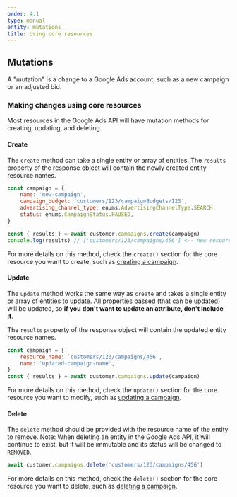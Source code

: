 ```yaml
---
order: 4.1
type: manual
entity: mutations
title: Using core resources
---
```


## Mutations

A "mutation" is a change to a Google Ads account, such as a new campaign or an adjusted bid.


### Making changes using core resources

Most resources in the Google Ads API will have mutation methods for creating, updating, and deleting.

#### Create

The `create` method can take a single entity or array of entities. The `results` property of the response object will contain the newly created entity resource names.

```javascript
const campaign = {
    name: 'new-campaign',
    campaign_budget: 'customers/123/campaignBudgets/123',
    advertising_channel_type: enums.AdvertisingChannelType.SEARCH,
    status: enums.CampaignStatus.PAUSED,
}

const { results } = await customer.campaigns.create(campaign)
console.log(results) // ['customers/123/campaigns/456'] <-- new resource_name
```

For more details on this method, check the `create()` section for the core resource you want to create, such as [creating a campaign](/#create-campaign).

#### Update

The `update` method works the same way as `create` and takes a single entity or array of entities to update. All properties passed (that can be updated) will be updated, so **if you don't want to update an attribute, don't include it**.

The `results` property of the response object will contain the updated entity resource names.

```javascript
const campaign = {
    resource_name: `customers/123/campaigns/456`,
    name: 'updated-campaign-name',
}
const { results } = await customer.campaigns.update(campaign)
```

For more details on this method, check the `update()` section for the core resource you want to modify, such as [updating a campaign](/#update-campaign).


#### Delete

The `delete` method should be provided with the resource name of the entity to remove. Note: When deleting an entity in the Google Ads API, it will continue to exist, but it will be immutable and its status will be changed to `REMOVED`.

```javascript
await customer.campaigns.delete('customers/123/campaigns/456')
```

For more details on this method, check the `delete()` section for the core resource you want to delete, such as [deleting a campaign](/#delete-campaign).
